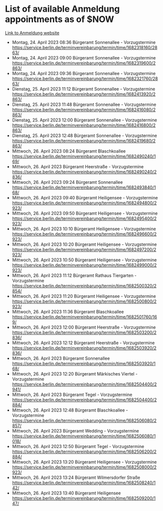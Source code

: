 # List of available Anmeldung appointments as of $NOW
[Link to Anmeldung website](https://service.berlin.de/terminvereinbarung/termin/tag.php?termin=1&anliegen[]=120686&dienstleisterlist=122210,122217,327316,122219,327312,122227,327314,122231,327346,122243,327348,122254,122252,329742,122260,329745,122262,329748,122271,327278,122273,327274,122277,327276,330436,122280,327294,122282,327290,122284,327292,122291,327270,122285,327266,122286,327264,122296,327268,150230,329760,122297,327286,122294,327284,122312,329763,122314,329775,122304,327330,122311,327334,122309,327332,317869,122281,327352,122279,329772,122283,122276,327324,122274,327326,122267,329766,122246,327318,122251,327320,122257,327322,122208,327298,122226,327300&herkunft=http%3A%2F%2Fservice.berlin.de%2Fdienstleistung%2F120686%2F)
- Montag, 24. April 2023 08:36 Bürgeramt Sonnenallee - Vorzugstermine https://service.berlin.de/terminvereinbarung/termin/time/1682318160/2863/
- Montag, 24. April 2023 09:00 Bürgeramt Sonnenallee - Vorzugstermine https://service.berlin.de/terminvereinbarung/termin/time/1682319600/2863/
- Montag, 24. April 2023 09:36 Bürgeramt Sonnenallee - Vorzugstermine https://service.berlin.de/terminvereinbarung/termin/time/1682321760/2863/
- Dienstag, 25. April 2023 11:12 Bürgeramt Sonnenallee - Vorzugstermine https://service.berlin.de/terminvereinbarung/termin/time/1682413920/2863/
- Dienstag, 25. April 2023 11:48 Bürgeramt Sonnenallee - Vorzugstermine https://service.berlin.de/terminvereinbarung/termin/time/1682416080/2863/
- Dienstag, 25. April 2023 12:00 Bürgeramt Sonnenallee - Vorzugstermine https://service.berlin.de/terminvereinbarung/termin/time/1682416800/2863/
- Dienstag, 25. April 2023 12:48 Bürgeramt Sonnenallee - Vorzugstermine https://service.berlin.de/terminvereinbarung/termin/time/1682419680/2863/
- Mittwoch, 26. April 2023 08:24 Bürgeramt Blaschkoallee https://service.berlin.de/terminvereinbarung/termin/time/1682490240/169/
- Mittwoch, 26. April 2023  Bürgeramt Heerstraße - Vorzugstermine https://service.berlin.de/terminvereinbarung/termin/time/1682490240/2836/
- Mittwoch, 26. April 2023 09:24 Bürgeramt Sonnenallee https://service.berlin.de/terminvereinbarung/termin/time/1682493840/168/
- Mittwoch, 26. April 2023 09:40 Bürgeramt Heiligensee - Vorzugstermine https://service.berlin.de/terminvereinbarung/termin/time/1682494800/2923/
- Mittwoch, 26. April 2023 09:50 Bürgeramt Heiligensee - Vorzugstermine https://service.berlin.de/terminvereinbarung/termin/time/1682495400/2923/
- Mittwoch, 26. April 2023 10:10 Bürgeramt Heiligensee - Vorzugstermine https://service.berlin.de/terminvereinbarung/termin/time/1682496600/2923/
- Mittwoch, 26. April 2023 10:20 Bürgeramt Heiligensee - Vorzugstermine https://service.berlin.de/terminvereinbarung/termin/time/1682497200/2923/
- Mittwoch, 26. April 2023 10:50 Bürgeramt Heiligensee - Vorzugstermine https://service.berlin.de/terminvereinbarung/termin/time/1682499000/2923/
- Mittwoch, 26. April 2023 11:12 Bürgeramt Rathaus Tiergarten - Vorzugstermine https://service.berlin.de/terminvereinbarung/termin/time/1682500320/2854/
- Mittwoch, 26. April 2023 11:20 Bürgeramt Heiligensee - Vorzugstermine https://service.berlin.de/terminvereinbarung/termin/time/1682500800/2923/
- Mittwoch, 26. April 2023 11:36 Bürgeramt Blaschkoallee https://service.berlin.de/terminvereinbarung/termin/time/1682501760/169/
- Mittwoch, 26. April 2023 12:00 Bürgeramt Heerstraße - Vorzugstermine https://service.berlin.de/terminvereinbarung/termin/time/1682503200/2836/
- Mittwoch, 26. April 2023 12:12 Bürgeramt Heerstraße - Vorzugstermine https://service.berlin.de/terminvereinbarung/termin/time/1682503920/2836/
- Mittwoch, 26. April 2023  Bürgeramt Sonnenallee https://service.berlin.de/terminvereinbarung/termin/time/1682503920/168/
- Mittwoch, 26. April 2023 12:20 Bürgeramt Märkisches Viertel - Vorzugstermine https://service.berlin.de/terminvereinbarung/termin/time/1682504400/2941/
- Mittwoch, 26. April 2023  Bürgeramt Tegel - Vorzugstermine https://service.berlin.de/terminvereinbarung/termin/time/1682504400/2884/
- Mittwoch, 26. April 2023 12:48 Bürgeramt Blaschkoallee - Vorzugstermine https://service.berlin.de/terminvereinbarung/termin/time/1682506080/2857/
- Mittwoch, 26. April 2023  Bürgeramt Wedding - Vorzugstermine https://service.berlin.de/terminvereinbarung/termin/time/1682506080/1018/
- Mittwoch, 26. April 2023 12:50 Bürgeramt Tegel - Vorzugstermine https://service.berlin.de/terminvereinbarung/termin/time/1682506200/2884/
- Mittwoch, 26. April 2023 13:20 Bürgeramt Heiligensee - Vorzugstermine https://service.berlin.de/terminvereinbarung/termin/time/1682508000/2923/
- Mittwoch, 26. April 2023 13:24 Bürgeramt Wilmersdorfer Straße https://service.berlin.de/terminvereinbarung/termin/time/1682508240/142/
- Mittwoch, 26. April 2023 13:40 Bürgeramt Heiligensee https://service.berlin.de/terminvereinbarung/termin/time/1682509200/147/
